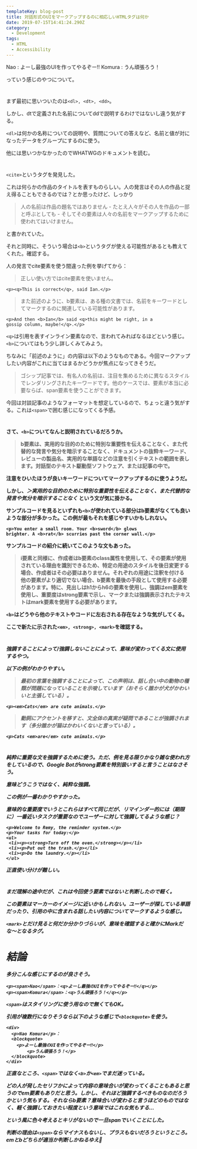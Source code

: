 ```yaml
---
templateKey: blog-post
title: 対話形式のUIをマークアップするのに相応しいHTMLタグは何か
date: 2019-07-15T14:41:24.290Z
category:
  - Development
tags:
  - HTML
  - Accessibility
---
```

Nao : よーし最強のUIを作ってやるぞー‼︎
Komura : うん頑張ろう！

っていう感じのやつについて。

# <dl>

まず最初に思いついたのは`<dl>, <dt>, <dd>`。

しかし、dtで定義された名前についてddで説明するわけではないし違う気がする。

`<dl>`は何かの名称についての説明や、質問についての答えなど、名前と値が対になったデータをグループにするのに使う。

他には思いつかなかったのでWHATWGのドキュメントを読む。

# <cite>

`<cite>`というタグを発見した。

これは何らかの作品のタイトルを表すものらしい。人の発言はその人の作品と捉え得ることもできるのでは？とか思ったけど、しっかり

> 人の名前は作品の題名ではありません - たとえ人々がその人を作品の一部と呼ぶとしても - そしてその要素は人々の名前をマークアップするために使われてはいけません。

と書かれていた。

それと同時に、そういう場合は`<b>`というタグが使える可能性があるとも教えてくれた。確認する。

人の発言でcite要素を使う間違った例を挙げてから：

> 正しい使い方ではcite要素を使いません。

    <p><q>This is correct</q>, said Ian.</p>

> また前述のように、b要素は、ある種の文書では、名前をキーワードとしてマークするのに関連している可能性があります。

    <p>And then <b>Ian</b> said <q>this might be right, in a
    gossip column, maybe!</q>.</p>

`<q>`は引用を表すインライン要素なので、言われてみればなるほどという感じ。`<b>`についてはもう少し詳しくみてみよう。

ちなみに「前述のように」の内容は以下のようなものである。今回マークアップしたい内容がこれに当てはまるかどうかが焦点になってきそうだ。

> ゴシップ記事では、有名人の名前は、注目を集めるために異なるスタイルでレンダリングされたキーワードです。他のケースでは、要素が本当に必要ならば、span要素を使うことができます。

今回は対談記事のようなフォーマットを想定しているので、ちょっと違う気がする。これは`<span>`で囲む感じになってくる予感。

# <b>

さて、`<b>`についてなんと説明されているだろうか。

> b要素は、実用的な目的のために特別な重要性を伝えることなく、また代替的な発言や気分を暗示することなく、ドキュメントの抜粋キーワード、レビューの製品名、実用的な単語などの注意を引くテキストの範囲を表します。対話型のテキスト駆動型ソフトウェア、または記事の中で。

注意をひいたほうが良いキーワードについてマークアップするのに使うようだ。

しかし、*＞実用的な目的のために特別な重要性を伝えることなく、また代替的な発言や気分を暗示することなく* という文が気に掛かる。

サンプルコードを見るといずれも`<b>`が使われている部分はb要素がなくても良いような部分が多かった。この例が最もそれを感じやすいかもしれない。

    <p>You enter a small room. Your <b>sword</b> glows
    brighter. A <b>rat</b> scurries past the corner wall.</p>

サンプルコードの紹介に続いてこのような文もあった。

> i要素と同様に、作成者はb要素のclass属性を使用して、その要素が使用されている理由を識別できるため、特定の用途のスタイルを後日変更する場合、作成者はその必要はありません。それぞれの用途に注釈を付ける 他の要素がより適切でない場合、**b要素を最後の手段として使用する必要があります**。特に、見出しはh1からh6の要素を使用し、強調はem要素を使用し、重要度はstrong要素で示し、マークまたは強調表示されたテキストはmark要素を使用する必要があります。

`<b>`はどうやら他のテキストやコードに左右される存在なような気がしてくる。

ここで新たに示された`<em>, <strong>, <mark>`を確認する。

# <em>

強調することによって/強調しないことによって、意味が変わってくる文に使用するやつ。

以下の例がわかりやすい。

> 最初の言葉を強調することによって、この声明は、話し合い中の動物の種類が問題になっていることを示唆しています（おそらく誰かが犬がかわいいと主張している）。

    <p><em>Cats</em> are cute animals.</p>

> 動詞にアクセントを移すと、文全体の真実が疑問であることが強調されます（多分誰かが猫はかわいくないと言っている）。

    <p>Cats <em>are</em> cute animals.</p>

# <strong>

純粋に重要な文を強調するために使う。ただ、例を見る限りかなり雑な使われ方をしているので、Google Botがstrong要素を特別扱いすると言うことはなさそう。

意味どうこうではなく、純粋な強調。

この例が一番わかりやすかった。

意味的な重要度でいうとこれらはすべて同じだが、リマインダー的には（期限に）一番近いタスクが重要なのでユーザーに対して強調してるような感じ？

    <p>Welcome to Remy, the reminder system.</p>
    <p>Your tasks for today:</p>
    <ul>
     <li><p><strong>Turn off the oven.</strong></p></li>
     <li><p>Put out the trash.</p></li>
     <li><p>Do the laundry.</p></li>
    </ul>

正直使い分けが難しい。

# <mark>

まだ理解の途中だが、これは今回使う要素ではないと判断したので軽く。

この要素はマーカーのイメージに近いかもしれない。ユーザーが探している単語だったり、引用の中に含まれる話したい内容についてマークするような感じ。

`<mark>`とだけ見ると何だか分かりづらいが、意味を確認すると確かにMarkだな〜となるタグ。

# 結論

多分こんな感じにするのが良さそう。

    <p><span>Nao</span>：<q>よーし最強のUIを作ってやるぞー‼︎</q></p>
    <p><span>Komura</span>：<q>うん頑張ろう！</q></p>

`<span>`はスタイリングに使う用なので無くてもOK。

引用が複数行になりそうなら以下のような感じで`<blockquote>`を使う。

    <div>
      <p>Nao Komura</p>：
      <blockquote>
        <p>よーし最強のUIを作ってやるぞー‼︎</p>
    		<p>うん頑張ろう！</p>
      </blockquote>
    </div>

正直なところ、`<span>`ではなく`<b>`か`<em>`でまだ迷っている。

どの人が発したセリフかによって内容の意味合いが変わってくることもあると思うのでem要素もありだと思う。しかし、それほど強調するべきものなのだろうかという気もする。それならb要素？意味合いが変わると言うほどのものではなく、軽く強調しておきたい程度という意味ではこれな気もする...

という風に色々考えるとキリがないので一旦spanでいくことにした。

判断の理由は`<span>`ならマイナスもないし、プラスもないだろうというところ。emとbどちらが適当か判断しかねるゆえ🤔
